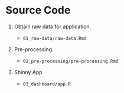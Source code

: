 # Source Code

1. Obtain raw data for application.

    - `01_raw-data/raw-data.Rmd`

2. Pre-processing.

    - `02_pre-processing/pre-processing.Rmd`

3. Shinny App

    - `03_dashboard/app.R`
